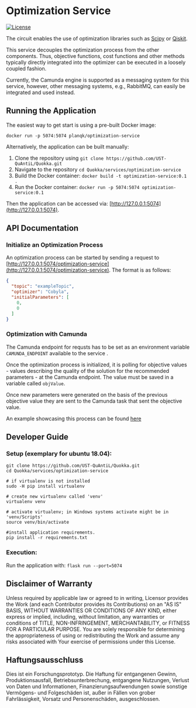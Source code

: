 # Optimization Service
[![License](https://img.shields.io/badge/License-Apache%202.0-blue.svg)](https://opensource.org/licenses/Apache-2.0)


The circuit enables the use of optimization libraries such as [Scipy](https://docs.scipy.org/doc/scipy/reference/generated/scipy.optimize.minimize.html) or [Qiskit](https://github.com/Qiskit/qiskit-terra/tree/main/qiskit/algorithms/optimizers).

This service decouples the optimization process from the other components. Thus, objective functions, cost functions and other methods typically directly integrated into the optimizer can be executed in a loosely coupled fashion.

Currently, the Camunda engine is supported as a messaging system for this service, however, other messaging systems, e.g., RabbitMQ, can easily be integrated and used instead.

## Running the Application
The easiest way to get start is using a pre-built Docker image:

``docker run -p 5074:5074 planqk/optimization-service``

Alternatively, the application can be built manually:
1. Clone the repository using ``git clone https://github.com/UST-QuAntiL/Quokka.git``
2. Navigate to the repository  ``cd Quokka/services/optimization-service``
3. Build the Docker container: ``docker build -t optimization-service:0.1 .``
4. Run the Docker container: ``docker run -p 5074:5074 optimization-service:0.1``

Then the application can be accessed via: [http://127.0.0.1:5074](http://127.0.0.1:5074).

## API Documentation

### Initialize an Optimization Process
An optimization process can be started by sending a request to [http://127.0.0.1:5074/optimization-service](http://127.0.0.1:5074/optimization-service).
The format is as follows:
````json
{
  "topic": "exampleTopic",
  "optimizer": "Cobyla",
  "initialParameters": [
    0,
    0
  ]
}
````

### Optimization with Camunda
The Camunda endpoint for requsts has to be set as an environment variable ``CAMUNDA_ENDPOINT`` available to the service .

Once the optimization process is initialized, it is polling for objective values - values describing the quality of the solution for the recommended parameters - at the Camunda endpoint.
The value must be saved in a variable called ``objValue``.

Once new parameters were generated on the basis of the previous objective value they are sent to the Camunda task that sent the objective value.

An example showcasing this process can be found [here](https://github.com/UST-QuAntiL/Quokka)


## Developer Guide

### Setup (exemplary for ubuntu 18.04): 
```shell
git clone https://github.com/UST-QuAntiL/Quokka.git
cd Quokka/services/optimization-service

# if virtualenv is not installed
sudo -H pip install virtualenv

# create new virtualenv called 'venv'
virtualenv venv

# activate virtualenv; in Windows systems activate might be in 'venv/Scripts'
source venv/bin/activate

#install application requirements.
pip install -r requirements.txt
```

### Execution:
Run the application with: ``flask run --port=5074``

## Disclaimer of Warranty
Unless required by applicable law or agreed to in writing, Licensor provides the Work (and each Contributor provides its Contributions) on an "AS IS" BASIS, WITHOUT WARRANTIES OR CONDITIONS OF ANY KIND, either express or implied, including, without limitation, any warranties or conditions of TITLE, NON-INFRINGEMENT, MERCHANTABILITY, or FITNESS FOR A PARTICULAR PURPOSE. You are solely responsible for determining the appropriateness of using or redistributing the Work and assume any risks associated with Your exercise of permissions under this License.

## Haftungsausschluss
Dies ist ein Forschungsprototyp. Die Haftung für entgangenen Gewinn, Produktionsausfall, Betriebsunterbrechung, entgangene Nutzungen, Verlust von Daten und Informationen, Finanzierungsaufwendungen sowie sonstige Vermögens- und Folgeschäden ist, außer in Fällen von grober Fahrlässigkeit, Vorsatz und Personenschäden, ausgeschlossen.